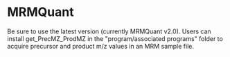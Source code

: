 # MRMQuant
Be sure to use the latest version (currently MRMQuant v2.0).
Users can install get_PrecMZ_ProdMZ in the "program/associated programs" folder to acquire precursor and product m/z values in an MRM sample file.
